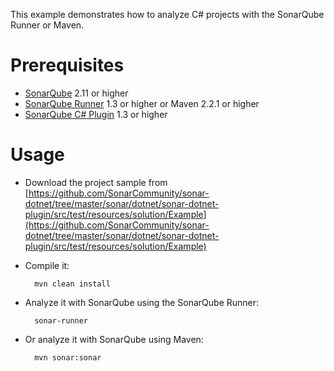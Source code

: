 This example demonstrates how to analyze C# projects with the SonarQube Runner or Maven.

Prerequisites
=============
* [SonarQube](http://www.sonarsource.org/downloads/) 2.11 or higher
* [SonarQube Runner](http://docs.codehaus.org/x/N4KxDQ) 1.3 or higher or Maven 2.2.1 or higher
* [SonarQube C# Plugin](http://docs.codehaus.org/x/YID_Cw) 1.3 or higher

Usage
=====
* Download the project sample from [https://github.com/SonarCommunity/sonar-dotnet/tree/master/sonar/dotnet/sonar-dotnet-plugin/src/test/resources/solution/Example](https://github.com/SonarCommunity/sonar-dotnet/tree/master/sonar/dotnet/sonar-dotnet-plugin/src/test/resources/solution/Example)
* Compile it:

        mvn clean install

* Analyze it with SonarQube using the SonarQube Runner:

        sonar-runner

* Or analyze it with SonarQube using Maven:

        mvn sonar:sonar
